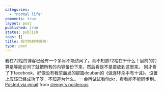 ```yaml
--- 
categories: 
  - "normal life"
comments: true
layout: post
published: true
status: publish
tags: []
title: 我可怜的博客呀！
type: post
---
```

我在72松的博客已经有一个多月不能访问了，真不知道72松在干什么！目前的打算是等能访问了就把所有的内容备份下来，然后看是不是要放到这里来。  刚才看了下facebook，好像没有我前面发的那篇douban的《做连环杀手有十诫》，设置上应该已经成功了呀，不知道为什么。   一会再试试看flickr，看看能不能同步到。  <a href="http://posterous.com">Posted via email</a> from <a href="http://sleepy.posterous.com/untitled-20538">sleepy's posterous</a>
